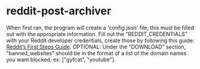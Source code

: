 # reddit-post-archiver

When first ran, the program will create a 'config.json' file, this must be filled out with the appropriate information. Fill out the "REDDIT_CREDENTIALS" with your Reddit developer credentials, create those by following this guide: [Reddit’s First Steps Guide](https://github.com/reddit-archive/reddit/wiki/OAuth2-Quick-Start-Example#first-steps). OPTIONAL: Under the "DOWNLOAD" section, "banned_websites" should be in the format of a list of the domain names you want blocked, ex: ["gyfcat", "youtube"].
